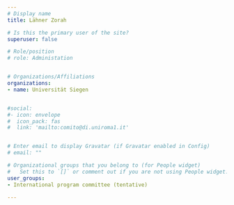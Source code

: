 ```yaml
---
# Display name
title: Lähner Zorah

# Is this the primary user of the site?
superuser: false

# Role/position
# role: Administation


# Organizations/Affiliations
organizations:
- name: Universität Siegen


#social:
#- icon: envelope
#  icon_pack: fas
#  link: 'mailto:comito@di.uniroma1.it'


# Enter email to display Gravatar (if Gravatar enabled in Config)
# email: ""

# Organizational groups that you belong to (for People widget)
#   Set this to `[]` or comment out if you are not using People widget.
user_groups:
- International program committee (tentative)

---
```


